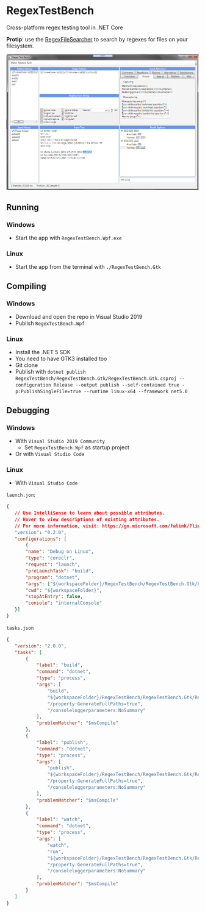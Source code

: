# RegexTestBench
Cross-platform regex testing tool in .NET Core

**Protip**: use the [RegexFileSearcher](https://github.com/CommonLoon102/RegexFileSearcher) to search by regexes for files on your filesystem.

![](https://github.com/CommonLoon102/RegexTestBench/blob/master/image/screenshot.png?raw=true)

Running
-------
### Windows
 - Start the app with `RegexTestBench.Wpf.exe`
### Linux
 - Start the app from the terminal with `./RegexTestBench.Gtk`

Compiling
---------
### Windows
 - Download and open the repo in Visual Studio 2019
 - Publish `RegexTestBench.Wpf`
### Linux
- Install the .NET 5 SDK
- You need to have GTK3 installed too
- Git clone
- Publish with `dotnet publish RegexTestBench/RegexTestBench.Gtk/RegexTestBench.Gtk.csproj --configuration Release --output publish --self-contained true -p:PublishSingleFile=true --runtime linux-x64 --framework net5.0`

Debugging
---------
### Windows
 - With `Visual Studio 2019 Community`
   - Set `RegexTestBench.Wpf` as startup project
 - Or with `Visual Studio Code`
### Linux
 - With `Visual Studio Code`
 
 `launch.jon`:
 ```json
 {
    // Use IntelliSense to learn about possible attributes.
    // Hover to view descriptions of existing attributes.
    // For more information, visit: https://go.microsoft.com/fwlink/?linkid=830387
    "version": "0.2.0",
    "configurations": [
        {
        "name": "Debug on Linux",
        "type": "coreclr",
        "request": "launch",
        "preLaunchTask": "build",
        "program": "dotnet",
        "args": ["${workspaceFolder}/RegexTestBench/RegexTestBench.Gtk/bin/Debug/net5.0/RegexTestBench.Gtk.dll"],
        "cwd": "${workspaceFolder}",
        "stopAtEntry": false,
        "console": "internalConsole"
    }]
}
 ```
 `tasks.json`
 ```json
 {
    "version": "2.0.0",
    "tasks": [
        {
            "label": "build",
            "command": "dotnet",
            "type": "process",
            "args": [
                "build",
                "${workspaceFolder}/RegexTestBench/RegexTestBench.Gtk/RegexTestBench.Gtk.csproj",
                "/property:GenerateFullPaths=true",
                "/consoleloggerparameters:NoSummary"
            ],
            "problemMatcher": "$msCompile"
        },
        {
            "label": "publish",
            "command": "dotnet",
            "type": "process",
            "args": [
                "publish",
                "${workspaceFolder}/RegexTestBench/RegexTestBench.Gtk/RegexTestBench.Gtk.csproj",
                "/property:GenerateFullPaths=true",
                "/consoleloggerparameters:NoSummary"
            ],
            "problemMatcher": "$msCompile"
        },
        {
            "label": "watch",
            "command": "dotnet",
            "type": "process",
            "args": [
                "watch",
                "run",
                "${workspaceFolder}/RegexTestBench/RegexTestBench.Gtk/RegexTestBench.Gtk.csproj",
                "/property:GenerateFullPaths=true",
                "/consoleloggerparameters:NoSummary"
            ],
            "problemMatcher": "$msCompile"
        }
    ]
}
 ```
